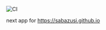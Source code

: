 ![CI](https://github.com/sabazusi/sabakan/workflows/CI/badge.svg?branch=master)

next app for https://sabazusi.github.io
